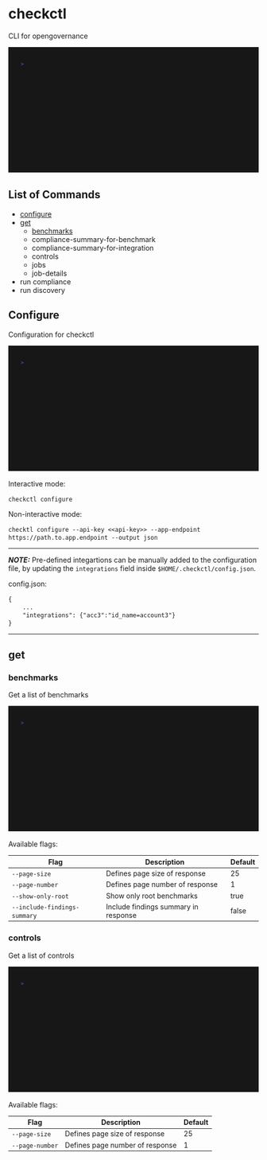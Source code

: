 # checkctl

CLI for opengovernance

![Root Command GIF](./tapes/gif/root.gif)

## List of Commands

- [configure](#configure)
- [get]()
    - [benchmarks](#benchmarks)
    - compliance-summary-for-benchmark 
    - compliance-summary-for-integration
    - controls 
    - jobs
    - job-details
- run compliance
- run discovery

## Configure

Configuration for checkctl

![Configure Command GIF](./tapes/gif/configure.gif)

Interactive mode:
```
checkctl configure 
```
Non-interactive mode:
```
checktl configure --api-key <<api-key>> --app-endpoint https://path.to.app.endpoint --output json
```

---
**_NOTE:_**  Pre-defined integartions can be manually added to the configuration file, by updating the `integrations` field inside `$HOME/.checkctl/config.json`. 

config.json:
```
{
    ...
    "integrations": {"acc3":"id_name=account3"}
}
```

---
## get 

### benchmarks

Get a list of benchmarks

![Get Benchmarks Command GIF](./tapes/gif/getbenchmarks.gif)

Available flags:

| Flag | Description | Default
|----- | ----------- | -------
|`--page-size` | Defines page size of response | 25
|`--page-number` | Defines page number of response| 1
|`--show-only-root` | Show only root benchmarks | true
|`--include-findings-summary` | Include findings summary in response | false

### controls

Get a list of controls 

![Get Controls Command GIF](./tapes/gif/getcontrols.gif)

Available flags:

| Flag | Description | Default
|----- | ----------- | -------
|`--page-size` | Defines page size of response | 25
|`--page-number` | Defines page number of response| 1
